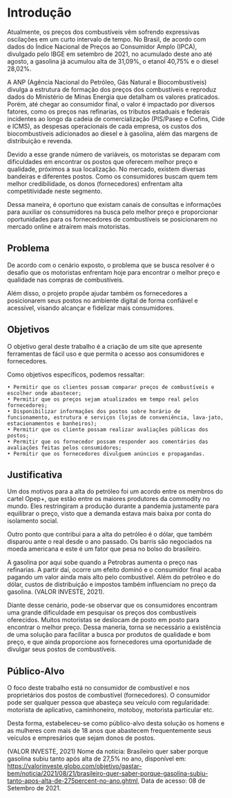 # Introdução
Atualmente, os preços dos combustíveis vêm sofrendo expressivas oscilações em um curto intervalo de tempo. No Brasil, de acordo com dados do Índice Nacional de Preços ao Consumidor Amplo (IPCA), divulgado pelo IBGE em setembro de 2021, no acumulado deste ano até agosto, a gasolina já acumulou alta de 31,09%, o etanol 40,75% e o diesel 28,02%.

A ANP (Agência Nacional do Petróleo, Gás Natural e Biocombustíveis) divulga a estrutura de formação dos preços dos combustíveis e reproduz dados do Ministério de Minas Energia que detalham os valores praticados. Porém, até chegar ao consumidor final, o valor é impactado por diversos fatores, como os preços nas refinarias, os tributos estaduais e federais incidentes ao longo da cadeia de comercialização (PIS/Pasep e Cofins, Cide e ICMS), as despesas operacionais de cada empresa, os custos dos biocombustíveis adicionados ao diesel e à gasolina, além das margens de distribuição e revenda.

Devido a esse grande número de variáveis, os motoristas se deparam com dificuldades em encontrar os postos que oferecem melhor preço e qualidade, próximos a sua localização. No mercado, existem diversas bandeiras e diferentes postos. Como os consumidores buscam quem tem melhor credibilidade, os donos (fornecedores) enfrentam alta competitividade neste segmento.

Dessa maneira, é oportuno que existam canais de consultas e informações para auxiliar os consumidores na busca pelo melhor preço e proporcionar oportunidades para os fornecedores de combustíveis se posicionarem no mercado online e atraírem mais motoristas.


## Problema
De acordo com o cenário exposto, o problema que se busca resolver é o desafio que os motoristas enfrentam hoje para encontrar o melhor preço e qualidade nas compras de combustíveis.

Além disso, o projeto propõe ajudar também os fornecedores a posicionarem seus postos no ambiente digital de forma confiável e acessível, visando alcançar e fidelizar mais consumidores.


## Objetivos
O objetivo geral deste trabalho é a criação de um site que apresente ferramentas de fácil uso e que permita o acesso aos consumidores e fornecedores.

Como objetivos específicos, podemos ressaltar:

    • Permitir que os clientes possam comparar preços de combustíveis e escolher onde abastecer;
    • Permitir que os preços sejam atualizados em tempo real pelos fornecedores;
    • Disponibilizar informações dos postos sobre horário de funcionamento, estrutura e serviços (lojas de conveniência, lava-jato, estacionamentos e banheiros);
    • Permitir que os cliente possam realizar avaliações públicas dos postos;
    • Permitir que os fornecedor possam responder aos comentários das avaliações feitas pelos consumidores;
    • Permitir que os fornecedores divulguem anúncios e propagandas.


## Justificativa

Um dos motivos para a alta do petróleo foi um acordo entre os membros do cartel Opep+, que estão entre os maiores produtores da commodity no mundo. Eles restringiram a produção durante a pandemia justamente para equilibrar o preço, visto que a demanda estava mais baixa por conta do isolamento social.

Outro ponto que contribui para a alta do petróleo é o dólar, que também disparou ante o real desde o ano passado. Os barris são negociados na moeda americana e este é um fator que pesa no bolso do brasileiro.

A gasolina por aqui sobe quando a Petrobras aumenta o preço nas refinarias. A partir daí, ocorre um efeito dominó e o consumidor final acaba pagando um valor ainda mais alto pelo combustível. Além do petróleo e do dólar, custos de distribuição e impostos também influenciam no preço da gasolina.  (VALOR INVESTE, 2021).

Diante desse cenário, pode-se observar que os consumidores encontram uma grande dificuldade em pesquisar os preços dos combustíveis oferecidos. Muitos motoristas se deslocam de posto em posto para encontrar o melhor preço. Dessa maneria, torna se necessário a existência de uma solução para facilitar a busca por produtos de qualidade e bom preço, e que ainda proporcione aos fornecedores uma oportunidade de divulgar seus postos de combustíveis.


## Público-Alvo

O foco deste trabalho está no consumidor de combustível e nos proprietários dos postos de combustível (fornecedores).
O consumidor pode ser qualquer pessoa que abasteça seu veículo com regularidade: motorista de aplicativo, caminhoneiro, motoboy, motorista particular etc.

Desta forma, estabeleceu-se como público-alvo desta solução os homens e as mulheres com mais de 18 anos que abastecem frequentemente seus veículos e empresários que sejam donos de postos.


(VALOR INVESTE, 2021)
Nome da notícia: Brasileiro quer saber porque gasolina subiu tanto após alta de 27,5% no ano, disponível em: https://valorinveste.globo.com/objetivo/gastar-bem/noticia/2021/08/21/brasileiro-quer-saber-porque-gasolina-subiu-tanto-apos-alta-de-275percent-no-ano.ghtml, Data de acesso: 08 de Setembro de 2021.
